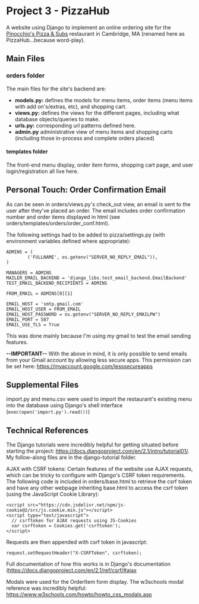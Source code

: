 # Project 3 - PizzaHub

A website using Django to implement an online ordering site for the [Pinocchio's Pizza & Subs](http://www.pinocchiospizza.net/menu.html) restaurant in Cambridge, MA (renamed here as PizzaHub...because word-play).

## Main Files
### orders folder
The main files for the site's backend are:
- **models.py:** defines the models for menu items, order items (menu items with add on's/extras, etc), and shopping cart.
- **views.py:** defines the views for the different pages, including what database objects/queries to make.
- **urls.py:** corresponding url patterns defined here.
- **admin.py** administrative view of menu items and shopping carts (including those in-process and complete orders placed)

#### templates folder
The front-end menu display, order item forms, shopping cart page, and user login/registration all live here.

## Personal Touch: Order Confirmation Email
As can be seen in orders/views.py's check_out view, an email is sent to the user after they've placed an order. The email includes order confirmation number and order items displayed in html (see orders/templates/orders/order_conf.html).

The following settings had to be added to pizza/settings.py (with environment variables defined where appropriate):
```
ADMINS = (
        ('FULLNAME', os.getenv("SERVER_NO_REPLY_EMAIL")),
)

MANAGERS = ADMINS
MAILER_EMAIL_BACKEND = 'django_libs.test_email_backend.EmailBackend'
TEST_EMAIL_BACKEND_RECIPIENTS = ADMINS

FROM_EMAIL = ADMINS[0][1]

EMAIL_HOST = 'smtp.gmail.com'
EMAIL_HOST_USER = FROM_EMAIL
EMAIL_HOST_PASSWORD = os.getenv("SERVER_NO_REPLY_EMAILPW")
EMAIL_PORT = 587
EMAIL_USE_TLS = True
```

This was done mainly because I'm using my gmail to test the email sending features.

**--IMPORTANT--**
With the above in mind, it is only possible to send emails from your Gmail account by allowing less secure apps. This permission can be set here: https://myaccount.google.com/lesssecureapps

## Supplemental Files
import.py and menu.csv were used to import the restaurant's existing menu into the database using Django's shell interface (`exec(open('import.py').read())`)

## Technical References
The Django tutorials were incredibly helpful for getting situated before starting the project: https://docs.djangoproject.com/en/2.1/intro/tutorial01/. My follow-along files are in the django-tutorial folder.

AJAX with CSRF tokens: Certain features of the website use AJAX requests, which can be tricky to configure with Django's CSRF token requirements. The following code is included in orders/base.html to retrieve the csrf token and have any other webpage inheriting base.html to access the csrf token (using the JavaScript Cookie Library):
```
<script src="https://cdn.jsdelivr.net/npm/js-cookie@2/src/js.cookie.min.js"></script>
<script type="text/javascript">
  // csrftoken for AJAX requests using JS-Cookies
  var csrftoken = Cookies.get('csrftoken');
</script>
```
Requests are then appended with csrf token in javascript:
```
request.setRequestHeader("X-CSRFToken", csrftoken);
```
Full documentation of how this works is in Django's documentation (https://docs.djangoproject.com/en/2.1/ref/csrf/#ajax

Modals were used for the OrderItem form display. The w3schools modal reference was incredibly helpful: https://www.w3schools.com/howto/howto_css_modals.asp
